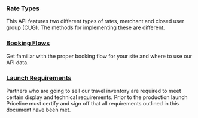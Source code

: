

### Rate Types

This API features two different types of rates, merchant and closed user group (CUG). The methods for implementing these are different.

### [Booking Flows](guides-flow-hotel.md)

Get familiar with the proper booking flow for your site and where to use our API data.


### [Launch Requirements](guides-launch-hotel.md)

Partners who are going to sell our travel inventory are required to meet certain display and technical requirements. Prior to the production launch Priceline must certify and sign off that all requirements outlined in this document have been met.

